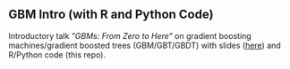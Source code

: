 
## GBM Intro (with R and Python Code)

Introductory talk *"GBMs: From Zero to Here"* on gradient boosting machines/gradient boosted trees (GBM/GBT/GBDT) 
with slides ([here](http://bit.ly/szilard-talk-gbmintro)) and R/Python code (this repo).



